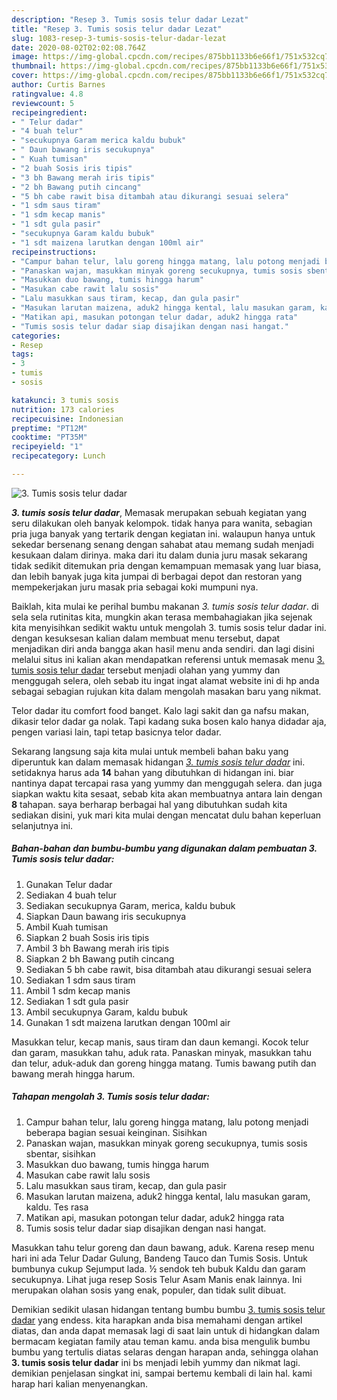 ```yaml
---
description: "Resep 3. Tumis sosis telur dadar Lezat"
title: "Resep 3. Tumis sosis telur dadar Lezat"
slug: 1083-resep-3-tumis-sosis-telur-dadar-lezat
date: 2020-08-02T02:02:08.764Z
image: https://img-global.cpcdn.com/recipes/875bb1133b6e66f1/751x532cq70/3-tumis-sosis-telur-dadar-foto-resep-utama.jpg
thumbnail: https://img-global.cpcdn.com/recipes/875bb1133b6e66f1/751x532cq70/3-tumis-sosis-telur-dadar-foto-resep-utama.jpg
cover: https://img-global.cpcdn.com/recipes/875bb1133b6e66f1/751x532cq70/3-tumis-sosis-telur-dadar-foto-resep-utama.jpg
author: Curtis Barnes
ratingvalue: 4.8
reviewcount: 5
recipeingredient:
- " Telur dadar"
- "4 buah telur"
- "secukupnya Garam merica kaldu bubuk"
- " Daun bawang iris secukupnya"
- " Kuah tumisan"
- "2 buah Sosis iris tipis"
- "3 bh Bawang merah iris tipis"
- "2 bh Bawang putih cincang"
- "5 bh cabe rawit bisa ditambah atau dikurangi sesuai selera"
- "1 sdm saus tiram"
- "1 sdm kecap manis"
- "1 sdt gula pasir"
- "secukupnya Garam kaldu bubuk"
- "1 sdt maizena larutkan dengan 100ml air"
recipeinstructions:
- "Campur bahan telur, lalu goreng hingga matang, lalu potong menjadi beberapa bagian sesuai keinginan. Sisihkan"
- "Panaskan wajan, masukkan minyak goreng secukupnya, tumis sosis sbentar, sisihkan"
- "Masukkan duo bawang, tumis hingga harum"
- "Masukan cabe rawit lalu sosis"
- "Lalu masukkan saus tiram, kecap, dan gula pasir"
- "Masukan larutan maizena, aduk2 hingga kental, lalu masukan garam, kaldu. Tes rasa"
- "Matikan api, masukan potongan telur dadar, aduk2 hingga rata"
- "Tumis sosis telur dadar siap disajikan dengan nasi hangat."
categories:
- Resep
tags:
- 3
- tumis
- sosis

katakunci: 3 tumis sosis 
nutrition: 173 calories
recipecuisine: Indonesian
preptime: "PT12M"
cooktime: "PT35M"
recipeyield: "1"
recipecategory: Lunch

---
```



![3. Tumis sosis telur dadar](https://img-global.cpcdn.com/recipes/875bb1133b6e66f1/751x532cq70/3-tumis-sosis-telur-dadar-foto-resep-utama.jpg)

<b><i>3. tumis sosis telur dadar</i></b>, Memasak merupakan sebuah kegiatan yang seru dilakukan oleh banyak kelompok. tidak hanya para wanita, sebagian pria juga banyak yang tertarik dengan kegiatan ini. walaupun hanya untuk sekedar bersenang senang dengan sahabat atau memang sudah menjadi kesukaan dalam dirinya. maka dari itu dalam dunia juru masak sekarang tidak sedikit ditemukan pria dengan kemampuan memasak yang luar biasa, dan lebih banyak juga kita jumpai di berbagai depot dan restoran yang mempekerjakan juru masak pria sebagai koki mumpuni nya.

Baiklah, kita mulai ke perihal bumbu makanan <i>3. tumis sosis telur dadar</i>. di sela sela rutinitas kita, mungkin akan terasa membahagiakan jika sejenak kita menyisihkan sedikit waktu untuk mengolah 3. tumis sosis telur dadar ini. dengan kesuksesan kalian dalam membuat menu tersebut, dapat menjadikan diri anda bangga akan hasil menu anda sendiri. dan lagi disini melalui situs ini kalian akan mendapatkan referensi untuk memasak menu <u>3. tumis sosis telur dadar</u> tersebut menjadi olahan yang yummy dan menggugah selera, oleh sebab itu ingat ingat alamat website ini di hp anda sebagai sebagian rujukan kita dalam mengolah masakan baru yang nikmat.

Telor dadar itu comfort food banget. Kalo lagi sakit dan ga nafsu makan, dikasir telor dadar ga nolak. Tapi kadang suka bosen kalo hanya didadar aja, pengen variasi lain, tapi tetap basicnya telor dadar.


Sekarang langsung saja kita mulai untuk membeli bahan baku yang diperuntuk kan dalam memasak hidangan <u><i>3. tumis sosis telur dadar</i></u> ini. setidaknya harus ada <b>14</b> bahan yang dibutuhkan di hidangan ini. biar nantinya dapat tercapai rasa yang yummy dan menggugah selera. dan juga siapkan waktu kita sesaat, sebab kita akan membuatnya antara lain dengan <b>8</b> tahapan. saya berharap berbagai hal yang dibutuhkan sudah kita sediakan disini, yuk mari kita mulai dengan mencatat dulu bahan keperluan selanjutnya ini.

<!--inarticleads1-->

##### Bahan-bahan dan bumbu-bumbu yang digunakan dalam pembuatan 3. Tumis sosis telur dadar:

1. Gunakan  Telur dadar
1. Sediakan 4 buah telur
1. Sediakan secukupnya Garam, merica, kaldu bubuk
1. Siapkan  Daun bawang iris secukupnya
1. Ambil  Kuah tumisan
1. Siapkan 2 buah Sosis iris tipis
1. Ambil 3 bh Bawang merah iris tipis
1. Siapkan 2 bh Bawang putih cincang
1. Sediakan 5 bh cabe rawit, bisa ditambah atau dikurangi sesuai selera
1. Sediakan 1 sdm saus tiram
1. Ambil 1 sdm kecap manis
1. Sediakan 1 sdt gula pasir
1. Ambil secukupnya Garam, kaldu bubuk
1. Gunakan 1 sdt maizena larutkan dengan 100ml air


Masukkan telur, kecap manis, saus tiram dan daun kemangi. Kocok telur dan garam, masukkan tahu, aduk rata. Panaskan minyak, masukkan tahu dan telur, aduk-aduk dan goreng hingga matang. Tumis bawang putih dan bawang merah hingga harum. 

<!--inarticleads2-->

##### Tahapan mengolah 3. Tumis sosis telur dadar:

1. Campur bahan telur, lalu goreng hingga matang, lalu potong menjadi beberapa bagian sesuai keinginan. Sisihkan
1. Panaskan wajan, masukkan minyak goreng secukupnya, tumis sosis sbentar, sisihkan
1. Masukkan duo bawang, tumis hingga harum
1. Masukan cabe rawit lalu sosis
1. Lalu masukkan saus tiram, kecap, dan gula pasir
1. Masukan larutan maizena, aduk2 hingga kental, lalu masukan garam, kaldu. Tes rasa
1. Matikan api, masukan potongan telur dadar, aduk2 hingga rata
1. Tumis sosis telur dadar siap disajikan dengan nasi hangat.


Masukkan tahu telur goreng dan daun bawang, aduk. Karena resep menu hari ini ada Telur Dadar Gulung, Bandeng Tauco dan Tumis Sosis. Untuk bumbunya cukup Sejumput lada. ½ sendok teh bubuk Kaldu dan garam secukupnya. Lihat juga resep Sosis Telur Asam Manis enak lainnya. Ini merupakan olahan sosis yang enak, populer, dan tidak sulit dibuat. 

Demikian sedikit ulasan hidangan tentang bumbu bumbu <u>3. tumis sosis telur dadar</u> yang endess. kita harapkan anda bisa memahami dengan artikel diatas, dan anda dapat memasak lagi di saat lain untuk di hidangkan dalam bermacam kegiatan family atau teman kamu. anda bisa mengulik bumbu bumbu yang tertulis diatas selaras dengan harapan anda, sehingga olahan <b>3. tumis sosis telur dadar</b> ini bs menjadi lebih yummy dan nikmat lagi. demikian penjelasan singkat ini, sampai bertemu kembali di lain hal. kami harap hari kalian menyenangkan.
